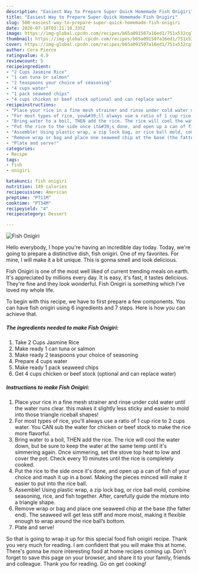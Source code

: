 ```yaml
---
description: "Easiest Way to Prepare Super Quick Homemade Fish Onigiri"
title: "Easiest Way to Prepare Super Quick Homemade Fish Onigiri"
slug: 500-easiest-way-to-prepare-super-quick-homemade-fish-onigiri
date: 2020-07-18T03:21:18.335Z
image: https://img-global.cpcdn.com/recipes/b65a091507a16ed1/751x532cq70/fish-onigiri-recipe-main-photo.jpg
thumbnail: https://img-global.cpcdn.com/recipes/b65a091507a16ed1/751x532cq70/fish-onigiri-recipe-main-photo.jpg
cover: https://img-global.cpcdn.com/recipes/b65a091507a16ed1/751x532cq70/fish-onigiri-recipe-main-photo.jpg
author: Cora Pierce
ratingvalue: 4.9
reviewcount: 5
recipeingredient:
- "2 Cups Jasmine Rice"
- "1 can tuna or salmon"
- "2 teaspoons your choice of seasoning"
- "4 cups water"
- "1 pack seaweed chips"
- "4 cups chicken or beef stock optional and can replace water"
recipeinstructions:
- "Place your rice in a fine mesh strainer and rinse under cold water until the water runs clear. this makes it slightly less sticky and easier to mold into those triangle riceball shapes!"
- "For most types of rice, you&#39;ll always use a ratio of 1 cup rice to 2 cups water. You CAN sub the water for chicken or beef stock to make the rice more flavorful."
- "Bring water to a boil, THEN add the rice. The rice will cool the water down, but be sure to keep the water at the same temp until it&#39;s simmering again. Once simmering, set the stove top heat to low and cover the pot. Check every 10 minutes until the rice is completely cooked."
- "Put the rice to the side once it&#39;s done, and open up a can of fish of your choice and mash it up in a bowl. Making the pieces minced will make it easier to put into the rice ball."
- "Assemble! Using plastic wrap, a zip lock bag, or rice ball mold, combine seasoning, rice, and fish together. After, carefully guide the mixture into a triangle shape."
- "Remove wrap or bag and place one seaweed chip at the base (the fatter end). The seaweed will get less stiff and more moist, making it flexible enough to wrap around the rice ball’s bottom."
- "Plate and serve!"
categories:
- Recipe
tags:
- fish
- onigiri

katakunci: fish onigiri 
nutrition: 149 calories
recipecuisine: American
preptime: "PT11M"
cooktime: "PT34M"
recipeyield: "4"
recipecategory: Dessert

---
```



![Fish Onigiri](https://img-global.cpcdn.com/recipes/b65a091507a16ed1/751x532cq70/fish-onigiri-recipe-main-photo.jpg)

Hello everybody, I hope you're having an incredible day today. Today, we're going to prepare a distinctive dish, fish onigiri. One of my favorites. For mine, I will make it a bit unique. This is gonna smell and look delicious.



Fish Onigiri is one of the most well liked of current trending meals on earth. It's appreciated by millions every day. It is easy, it's fast, it tastes delicious. They're fine and they look wonderful. Fish Onigiri is something which I've loved my whole life.


To begin with this recipe, we have to first prepare a few components. You can have fish onigiri using 6 ingredients and 7 steps. Here is how you can achieve that.

<!--inarticleads1-->

##### The ingredients needed to make Fish Onigiri:

1. Take 2 Cups Jasmine Rice
1. Make ready 1 can tuna or salmon
1. Make ready 2 teaspoons your choice of seasoning
1. Prepare 4 cups water
1. Make ready 1 pack seaweed chips
1. Get 4 cups chicken or beef stock (optional and can replace water)




<!--inarticleads2-->

##### Instructions to make Fish Onigiri:

1. Place your rice in a fine mesh strainer and rinse under cold water until the water runs clear. this makes it slightly less sticky and easier to mold into those triangle riceball shapes!
1. For most types of rice, you&#39;ll always use a ratio of 1 cup rice to 2 cups water. You CAN sub the water for chicken or beef stock to make the rice more flavorful.
1. Bring water to a boil, THEN add the rice. The rice will cool the water down, but be sure to keep the water at the same temp until it&#39;s simmering again. Once simmering, set the stove top heat to low and cover the pot. Check every 10 minutes until the rice is completely cooked.
1. Put the rice to the side once it&#39;s done, and open up a can of fish of your choice and mash it up in a bowl. Making the pieces minced will make it easier to put into the rice ball.
1. Assemble! Using plastic wrap, a zip lock bag, or rice ball mold, combine seasoning, rice, and fish together. After, carefully guide the mixture into a triangle shape.
1. Remove wrap or bag and place one seaweed chip at the base (the fatter end). The seaweed will get less stiff and more moist, making it flexible enough to wrap around the rice ball’s bottom.
1. Plate and serve!




So that is going to wrap it up for this special food fish onigiri recipe. Thank you very much for reading. I am confident that you will make this at home. There's gonna be more interesting food at home recipes coming up. Don't forget to save this page on your browser, and share it to your family, friends and colleague. Thank you for reading. Go on get cooking!
